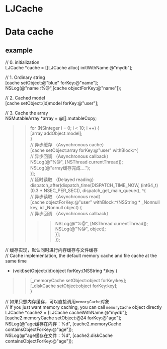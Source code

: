 # LJCache

Data cache
======
example
------
// 0. initialization  <br>
LJCache *cache = [[LJCache alloc] initWithName:@"mydb"]; <br>

// 1. Ordinary string <br>
[cache setObject:@"blue" forKey:@"name"]; <br>
NSLog(@"name :%@",[cache objectForKey:@"name"]); <br>

// 2. Cached model <br>
[cache setObject:(id<NSCoding>)model forKey:@"user"]; <br>

// 3. Cache the array <br>
NSMutableArray *array = @[].mutableCopy; <br>
>>for (NSInteger i = 0; i < 10; i ++) { <br>
>>[array addObject:model]; <br>
} <br>
// 异步缓存    （Asynchronous cache）<br>
[cache setObject:array forKey:@"user" withBlock:^{ <br>
// 异步回调     （Asynchronous callback） <br>
>>NSLog(@"%@", [NSThread currentThread]); <br>
>>NSLog(@"array缓存完成...."); <br>
}];<br>
// 延时读取     （Delayed reading）<br>
dispatch_after(dispatch_time(DISPATCH_TIME_NOW, (int64_t)(0.3 * NSEC_PER_SEC)), dispatch_get_main_queue(), ^{ <br>
// 异步读取      （Asynchronous read）<br>
>>[cache objectForKey:@"user" withBlock:^(NSString * _Nonnull key, id<NSCoding>  _Nonnull object) { <br>
// 异步回调     （Asynchronous callback） <br>
>>>>NSLog(@"%@", [NSThread currentThread]); <br>
>>>>NSLog(@"%@", object); <br>
>>}]; <br>
}); <br>

// 缓存实现，默认同时进行内存缓存与文件缓存  <br>
// Cache implementation, the default memory cache and file cache at the same time <br>
- (void)setObject:(id<NSCoding>)object forKey:(NSString *)key { <br>
>>[_memoryCache setObject:object forKey:key];  <br>
>>[_diskCache setObject:object forKey:key];  <br>
} <br>

// 如果只想内存缓存，可以直接调用`memoryCache`对象  <br>
// If you just want memory caching, you can call `memoryCache` object directly  <br>
LJCache *cache2 = [LJCache cacheWithName:@"mydb"]; <br>
[cache2.memoryCache setObject:@24 forKey:@"age"]; <br>
NSLog(@"age缓存在内存：%d", [cache2.memoryCache containsObjectForKey:@"age"]); <br>
NSLog(@"age缓存在文件：%d", [cache2.diskCache containsObjectForKey:@"age"]); <br>

